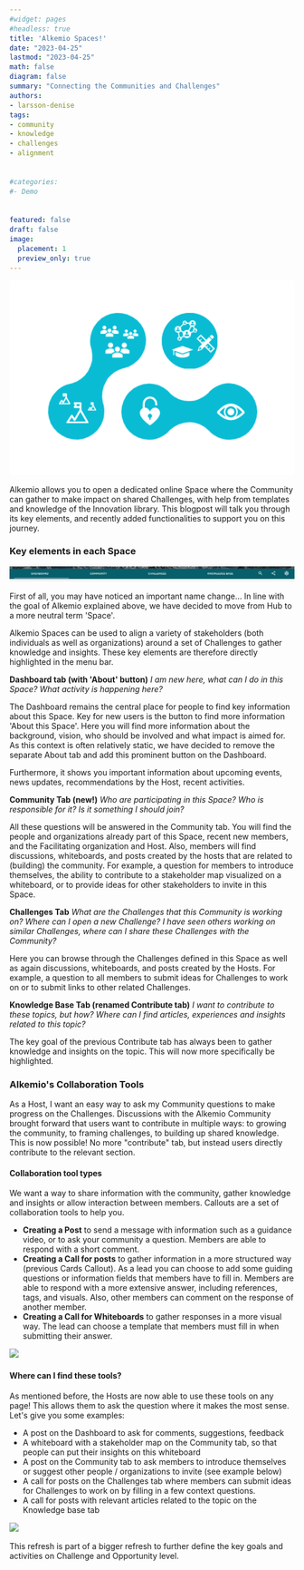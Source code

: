 ```yaml
---
#widget: pages
#headless: true
title: 'Alkemio Spaces!'
date: "2023-04-25"
lastmod: "2023-04-25"
math: false
diagram: false
summary: "Connecting the Communities and Challenges"
authors:
- larsson-denise
tags:
- community
- knowledge
- challenges
- alignment


#categories:
#- Demo


featured: false
draft: false
image:
  placement: 1
  preview_only: true
---
```


<img src="./header.png" alt="header" width="700"/>

Alkemio allows you to open a dedicated online Space where the Community can gather to make impact on shared Challenges, with help from templates and knowledge of the Innovation library. This blogpost will talk you through its key elements, and recently added functionalities to support you on this journey.

### Key elements in each Space
![](./menubar.png)

First of all, you may have noticed an important name change... In line with the goal of Alkemio explained above, we have decided to move from Hub to a more neutral term 'Space'. 

Alkemio Spaces can be used to align a variety of stakeholders (both individuals as well as organizations) around a set of Challenges to gather knowledge and insights. These key elements are therefore directly highlighted in the menu bar.

**Dashboard tab (with 'About' button)**
*I am new here, what can I do in this Space? What activity is happening here?*

The Dashboard remains the central place for people to find key information about this Space. Key for new users is the button to find more information 'About this Space'. Here you will find more information about the background, vision, who should be involved and what impact is aimed for. As this context is often relatively static, we have decided to remove the separate About tab and add this prominent button on the Dashboard.

Furthermore, it shows you important information about upcoming events, news updates, recommendations by the Host, recent activities. 

**Community Tab (new!)**
*Who are participating in this Space? Who is responsible for it? Is it something I should join?*

All these questions will be answered in the Community tab. You will find the people and organizations already part of this Space, recent new members, and the Facilitating organization and Host. Also, members will find discussions, whiteboards, and posts created by the hosts that are related to (building) the community. For example, a question for members to introduce themselves, the ability to contribute to a stakeholder map visualized on a whiteboard, or to provide ideas for other stakeholders to invite in this Space.

**Challenges Tab**
*What are the Challenges that this Community is working on? Where can I open a new Challenge? I have seen others working on similar Challenges, where can I share these Challenges with the Community?*

Here you can browse through the Challenges defined in this Space as well as again discussions, whiteboards, and posts created by the Hosts. For example, a question to all members to submit ideas for Challenges to work on or to submit links to other related Challenges.

**Knowledge Base Tab (renamed Contribute tab)**
*I want to contribute to these topics, but how? Where can I find articles, experiences and insights related to this topic?*

The key goal of the previous Contribute tab has always been to gather knowledge and insights on the topic. This will now more specifically be highlighted. 

### Alkemio's Collaboration Tools

As a Host, I want an easy way to ask my Community questions to make progress on the Challenges. Discussions with the Alkemio Community brought forward that users want to contribute in multiple ways: to growing the community, to framing challenges, to building up shared knowledge. This is now possible! No more "contribute" tab, but instead users directly contribute to the relevant section.

#### Collaboration tool types
We want a way to share information with the community, gather knowledge and insights or allow interaction between members. Callouts are a set of collaboration tools to help you.

* **Creating a Post** to send a message with information such as a guidance video, or to ask your community a question. Members are able to respond with a short comment.
* **Creating a Call for posts** to gather information in a more structured way (previous Cards Callout). As a lead you can choose to add some guiding questions or information fields that members have to fill in. Members are able to respond with a more extensive answer, including references, tags, and visuals. Also, other members can comment on the response of another member.
* **Creating a Call for Whiteboards** to gather responses in a more visual way. The lead can choose a template that members must fill in when submitting their answer.

![](https://i.imgur.com/sDGqjQR.png)

#### Where can I find these tools?
As mentioned before, the Hosts are now able to use these tools on any page! This allows them to ask the question where it makes the most sense. Let's give you some examples:

* A post on the Dashboard to ask for comments, suggestions, feedback
* A whiteboard with a stakeholder map on the Community tab, so that people can put their insights on this whiteboard
* A post on the Community tab to ask members to introduce themselves or suggest other people / organizations to invite (see example below)
* A call for posts on the Challenges tab where members can submit ideas for Challenges to work on by filling in a few context questions.
* A call for posts with relevant articles related to the topic on the Knowledge base tab

![](https://i.imgur.com/lzU1CCM.png)

This refresh is part of a bigger refresh to further define the key goals and activities on Challenge and Opportunity level. 